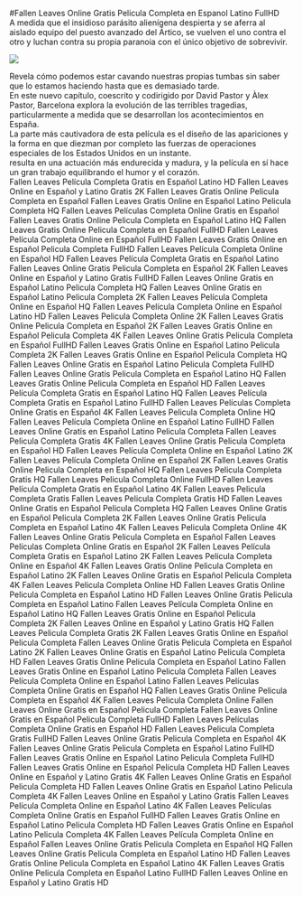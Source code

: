 #Fallen Leaves Online Gratis Pelicula Completa en Espanol Latino FullHD  
A medida que el insidioso parásito alienígena despierta y se aferra al aislado equipo del puesto avanzado del Ártico, se vuelven el uno contra el otro y luchan contra su propia paranoia con el único objetivo de sobrevivir.  
  
[![](https://i.imgur.com/qSNzIqt.png)](https://movie.rssnews.media/ORAoNVR.php)  
  
Revela cómo podemos estar cavando nuestras propias tumbas sin saber que lo estamos haciendo hasta que es demasiado tarde.  
En este nuevo capítulo, coescrito y codirigido por David Pastor y Àlex Pastor,  Barcelona explora la evolución de las terribles tragedias, particularmente a medida que se desarrollan los acontecimientos en España.  
La parte más cautivadora de esta película es el diseño de las apariciones y la forma en que diezman por completo las fuerzas de operaciones especiales de los Estados Unidos en un instante.  
 resulta en una actuación más endurecida y madura, y la película en sí hace un gran trabajo equilibrando el humor y el corazón.  
Fallen Leaves Película Completa Gratis en Español Latino HD
Fallen Leaves Online en Español y Latino Gratis 2K
Fallen Leaves Gratis Online Pelicula Completa en Español
Fallen Leaves Gratis Online en Español Latino Pelicula Completa HQ
Fallen Leaves Películas Completa Online Gratis en Español
Fallen Leaves Gratis Online Pelicula Completa en Español Latino HQ
Fallen Leaves Gratis Online Pelicula Completa en Español FullHD
Fallen Leaves Película Completa Online en Español FullHD
Fallen Leaves Gratis Online en Español Pelicula Completa FullHD
Fallen Leaves Película Completa Online en Español HD
Fallen Leaves Película Completa Gratis en Español Latino
Fallen Leaves Online Gratis Pelicula Completa en Español 2K
Fallen Leaves Online en Español y Latino Gratis FullHD
Fallen Leaves Online Gratis en Español Latino Pelicula Completa HQ
Fallen Leaves Online Gratis en Español Latino Pelicula Completa 2K
Fallen Leaves Película Completa Online en Español HQ
Fallen Leaves Película Completa Online en Español Latino HD
Fallen Leaves Pelicula Completa Online 2K
Fallen Leaves Gratis Online Pelicula Completa en Español 2K
Fallen Leaves Gratis Online en Español Pelicula Completa 4K
Fallen Leaves Online Gratis Pelicula Completa en Español FullHD
Fallen Leaves Gratis Online en Español Latino Pelicula Completa 2K
Fallen Leaves Gratis Online en Español Pelicula Completa HQ
Fallen Leaves Online Gratis en Español Latino Pelicula Completa FullHD
Fallen Leaves Online Gratis Pelicula Completa en Español Latino HQ
Fallen Leaves Gratis Online Pelicula Completa en Español HD
Fallen Leaves Película Completa Gratis en Español Latino HQ
Fallen Leaves Película Completa Gratis en Español Latino FullHD
Fallen Leaves Películas Completa Online Gratis en Español 4K
Fallen Leaves Pelicula Completa Online HQ
Fallen Leaves Película Completa Online en Español Latino FullHD
Fallen Leaves Online Gratis en Español Latino Pelicula Completa
Fallen Leaves Pelicula Completa Gratis 4K
Fallen Leaves Online Gratis Pelicula Completa en Español HD
Fallen Leaves Película Completa Online en Español Latino 2K
Fallen Leaves Película Completa Online en Español 2K
Fallen Leaves Gratis Online Pelicula Completa en Español HQ
Fallen Leaves Pelicula Completa Gratis HQ
Fallen Leaves Pelicula Completa Online FullHD
Fallen Leaves Película Completa Gratis en Español Latino 4K
Fallen Leaves Pelicula Completa Gratis
Fallen Leaves Pelicula Completa Gratis HD
Fallen Leaves Online Gratis en Español Pelicula Completa HQ
Fallen Leaves Online Gratis en Español Pelicula Completa 2K
Fallen Leaves Online Gratis Pelicula Completa en Español Latino 4K
Fallen Leaves Pelicula Completa Online 4K
Fallen Leaves Online Gratis Pelicula Completa en Español
Fallen Leaves Películas Completa Online Gratis en Español 2K
Fallen Leaves Película Completa Gratis en Español Latino 2K
Fallen Leaves Película Completa Online en Español 4K
Fallen Leaves Gratis Online Pelicula Completa en Español Latino 2K
Fallen Leaves Online Gratis en Español Pelicula Completa 4K
Fallen Leaves Pelicula Completa Online HD
Fallen Leaves Gratis Online Pelicula Completa en Español Latino HD
Fallen Leaves Online Gratis Pelicula Completa en Español Latino
Fallen Leaves Película Completa Online en Español Latino HQ
Fallen Leaves Gratis Online en Español Pelicula Completa 2K
Fallen Leaves Online en Español y Latino Gratis HQ
Fallen Leaves Pelicula Completa Gratis 2K
Fallen Leaves Gratis Online en Español Pelicula Completa
Fallen Leaves Online Gratis Pelicula Completa en Español Latino 2K
Fallen Leaves Online Gratis en Español Latino Pelicula Completa HD
Fallen Leaves Gratis Online Pelicula Completa en Español Latino
Fallen Leaves Gratis Online en Español Latino Pelicula Completa
Fallen Leaves Película Completa Online en Español Latino
Fallen Leaves Películas Completa Online Gratis en Español HQ
Fallen Leaves Gratis Online Pelicula Completa en Español 4K
Fallen Leaves Pelicula Completa Online
Fallen Leaves Online Gratis en Español Pelicula Completa
Fallen Leaves Online Gratis en Español Pelicula Completa FullHD
Fallen Leaves Películas Completa Online Gratis en Español HD
Fallen Leaves Pelicula Completa Gratis FullHD
Fallen Leaves Online Gratis Pelicula Completa en Español 4K
Fallen Leaves Online Gratis Pelicula Completa en Español Latino FullHD
Fallen Leaves Gratis Online en Español Latino Pelicula Completa FullHD
Fallen Leaves Gratis Online en Español Pelicula Completa HD
Fallen Leaves Online en Español y Latino Gratis 4K
Fallen Leaves Online Gratis en Español Pelicula Completa HD
Fallen Leaves Online Gratis en Español Latino Pelicula Completa 4K
Fallen Leaves Online en Español y Latino Gratis
Fallen Leaves Película Completa Online en Español Latino 4K
Fallen Leaves Películas Completa Online Gratis en Español FullHD
Fallen Leaves Gratis Online en Español Latino Pelicula Completa HD
Fallen Leaves Gratis Online en Español Latino Pelicula Completa 4K
Fallen Leaves Película Completa Online en Español
Fallen Leaves Online Gratis Pelicula Completa en Español HQ
Fallen Leaves Online Gratis Pelicula Completa en Español Latino HD
Fallen Leaves Gratis Online Pelicula Completa en Español Latino 4K
Fallen Leaves Gratis Online Pelicula Completa en Español Latino FullHD
Fallen Leaves Online en Español y Latino Gratis HD